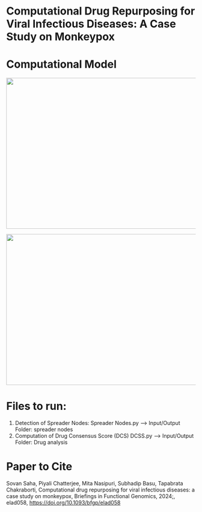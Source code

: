 # Computational Drug Repurposing for Viral Infectious Diseases: A Case Study on Monkeypox

# Computational Model

<p align="center">
  <img width="700" height="400" src="https://github.com/CMATERJU-BIOINFO/-Computational-Drug-Repurposing-for-Viral-Infectious-Diseases-A-Case-Study-on-Monkeypox/assets/41225514/3e7fc9fe-80e8-4f9a-83ed-32a8778abc7e">
</p>

<p align="center">
  <img width="700" height="400" src="https://github.com/CMATERJU-BIOINFO/-Computational-Drug-Repurposing-for-Viral-Infectious-Diseases-A-Case-Study-on-Monkeypox/assets/41225514/d2a625de-305c-458b-84a8-f757df3ff663">
</p>

# Files to run:

1. Detection of Spreader Nodes: Spreader Nodes.py --> Input/Output Folder: spreader nodes
3. Computation of Drug Consensus Score (DCS) DCSS.py --> Input/Output Folder: Drug analysis
   
# Paper to Cite

Sovan Saha, Piyali Chatterjee, Mita Nasipuri, Subhadip Basu, Tapabrata Chakraborti, Computational drug repurposing for viral infectious diseases: a case study on monkeypox, Briefings in Functional Genomics, 2024;, elad058, https://doi.org/10.1093/bfgp/elad058
